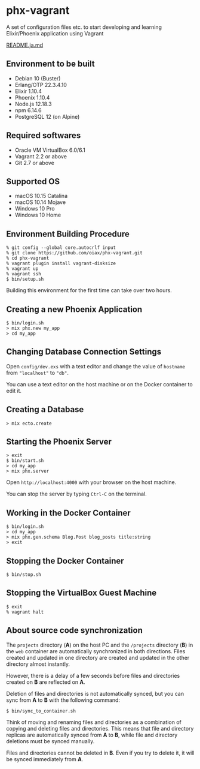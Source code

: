 # phx-vagrant

A set of configuration files etc. to start developing and learning Elixir/Phoenix application using Vagrant

[README.ja.md](README.ja.md)

## Environment to be built

* Debian 10 (Buster)
* Erlang/OTP 22.3.4.10
* Elixir 1.10.4
* Phoenix 1.10.4
* Node.js 12.18.3
* npm 6.14.6
* PostgreSQL 12 (on Alpine)

## Required softwares

* Oracle VM VirtualBox 6.0/6.1
* Vagrant 2.2 or above
* Git 2.7 or above

## Supported OS

* macOS 10.15 Catalina
* macOS 10.14 Mojave
* Windows 10 Pro
* Windows 10 Home

## Environment Building Procedure

```
% git config --global core.autocrlf input
% git clone https://github.com/oiax/phx-vagrant.git
% cd phx-vagrant
% vagrant plugin install vagrant-disksize
% vagrant up
% vagrant ssh
$ bin/setup.sh
```

Building this environment for the first time can take over two hours.

## Creating a new Phoenix Application

```
$ bin/login.sh
> mix phx.new my_app
> cd my_app
```

## Changing Database Connection Settings

Open `config/dev.exs` with a text editor and change the value of `hostname` from `"localhost"` to `"db"`.

You can use a text editor on the host machine or on the Docker container to edit it.

## Creating a Database

```
> mix ecto.create
```

## Starting the Phoenix Server

```
> exit
$ bin/start.sh
> cd my_app
> mix phx.server
```

Open `http://localhost:4000` with your browser on the host machine.

You can stop the server by typing `Ctrl-C` on the terminal.

## Working in the Docker Container

```
$ bin/login.sh
> cd my_app
> mix phx.gen.schema Blog.Post blog_posts title:string
> exit
```

## Stopping the Docker Container

```
$ bin/stop.sh
```

## Stopping the VirtualBox Guest Machine

```
$ exit
% vagrant halt
```

## About source code synchronization

The `projects` directory (**A**) on the host PC and the `/projects` directory (**B**)
in the `web` container are automatically synchronized in both directions.
Files created and updated in one directory are created and updated in the other directory almost instantly.

However, there is a delay of a few seconds before files and directories created on **B** are reflected on **A**.

Deletion of files and directories is not automatically synced, but you can sync from **A** to **B** with the following command:

```
$ bin/sync_to_container.sh
```

Think of moving and renaming files and directories as a combination of copying and deleting files and directories. This means that file and directory replicas are automatically synced from **A** to **B**, while file and directory deletions must be synced manually.

Files and directories cannot be deleted in **B**. Even if you try to delete it,
it will be synced immediately from **A**.
